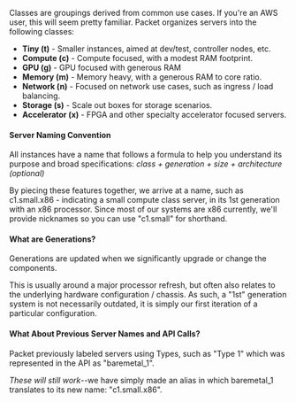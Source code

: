 <!--<meta>
{
    "title":"Overview",
    "description":"Learn more about compute classes and custom configurations.",
    "tag":["Device Types", "Devices", "Compute Classes", "Custom Configurations"]
}
</meta>-->


Classes are groupings derived from common use cases.  If you're an AWS user, this will seem pretty familiar.  Packet organizes servers into the following classes:

*   __Tiny (t)__ - Smaller instances, aimed at dev/test, controller nodes, etc.
*   __Compute (c)__ - Compute focused, with a modest RAM footprint.
*   __GPU (g)__ - GPU focused with  generous RAM
*   __Memory (m)__ - Memory heavy, with a generous RAM to core ratio.
*   __Network (n)__ - Focused on network use cases, such as ingress / load balancing.
*   __Storage (s)__ - Scale out boxes for storage scenarios.
*   __Accelerator (x)__ - FPGA and other specialty accelerator focused servers.

#### Server Naming Convention

All instances have a name that follows a formula to help you understand its purpose and broad specifications:  _class + generation + size + architecture (optional)_

By piecing these features together, we arrive at a name, such as c1.small.x86 - indicating a small compute class server, in its 1st generation with an x86 processor.  Since most of our systems are x86 currently, we'll provide nicknames so you can use "c1.small" for shorthand.

#### What are Generations?

Generations are updated when we significantly upgrade or change the components.  

This is usually around a major processor refresh, but often also relates to the underlying hardware configuration / chassis.  As such, a "1st" generation system is not necessarily outdated, it is simply our first iteration of a particular configuration.

#### What About Previous Server Names and API Calls?  

Packet previously labeled servers using Types, such as "Type 1" which was represented in the API as "baremetal_1".  

_These will still work_--we have simply made an alias in which baremetal_1 translates to its new name:  "c1.small.x86".  

